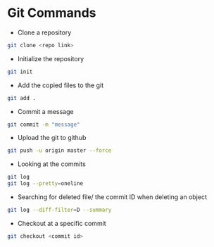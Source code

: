 # Git Commands

- Clone a repository
```bash
git clone <repo link>
```

- Initialize the repository
```bash
git init
```

- Add the copied files to the git
```bash
git add .
```

- Commit a message
```bash
git commit -m "message"
```

- Upload the git to github
```bash
git push -u origin master --force
```

- Looking at the commits
```bash
git log
git log --pretty=oneline
```

- Searching for deleted file/ the commit ID when deleting an object
```bash
git log --diff-filter=D --summary
```

- Checkout at a specific commit
```bash
git checkout <commit id>
```
